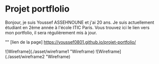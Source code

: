 # Projet portflolio
Bonjour, je suis Youssef ASSEHNOUNE et j'ai 20 ans. Je suis actuellement étudiant en 2ème année à l'école ITIC Paris. Vous trouvez ici le lien vers mon portfolio, il sera régulièrement mis à jour.

""
[lien de la page] https://youssef0801.github.io/projet-portfolio/

![Wireframe](./asset/wireframe1 "Wireframe)
![Wireframe](./asset/wireframe2 "Wireframe)



